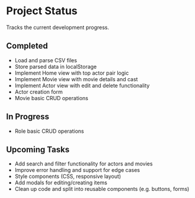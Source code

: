 # Project Status

Tracks the current development progress.

## Completed

- Load and parse CSV files  
- Store parsed data in localStorage  
- Implement Home view with top actor pair logic  
- Implement Movie view with movie details and cast  
- Implement Actor view with edit and delete functionality  
- Actor creation form  
- Movie basic CRUD operations

## In Progress

- Role basic CRUD operations

## Upcoming Tasks

- Add search and filter functionality for actors and movies  
- Improve error handling and support for edge cases  
- Style components (CSS, responsive layout)  
- Add modals for editing/creating items  
- Clean up code and split into reusable components (e.g. buttons, forms)  


